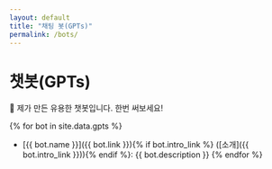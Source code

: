 ```yaml
---
layout: default
title: "채팅 봇(GPTs)"
permalink: /bots/
---
```


# 챗봇(GPTs)

🤖 제가 만든 유용한 챗봇입니다. 한번 써보세요!

{% for bot in site.data.gpts %}
- [{{ bot.name }}]({{ bot.link }}){% if bot.intro_link %} ([소개]({{ bot.intro_link }})){% endif %}: {{ bot.description }}
{% endfor %}
